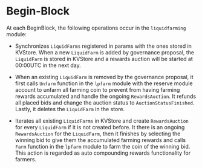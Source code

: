 <!-- order: 5 -->

# Begin-Block

At each BeginBlock, the following operations occur in the `liquidfarming` module:

- Synchronizes `LiquidFarms` registered in params with the ones stored in KVStore. When a new `LiquidFarm` is added by governance proposal, the `LiquidFarm` is stored in KVStore and a rewards auction will be started at 00:00UTC in the next day.

- When an existing `LiquidFarm` is removed by the governance proposal, it first calls `Unfarm` function in the `lpfarm` module with the reserve module account to unfarm all farming coin to prevent from having farming rewards accumulated and handle the ongoing `RewardsAuction`. It refunds all placed bids and change the auction status to `AuctionStatusFinished`. Lastly, it deletes the `LiquidFarm` in the store.

- Iterates all existing `LiquidFarms` in KVStore and create `RewardsAuction` for every `LiquidFarm` if it is not created before. It there is an ongoing `RewardsAuction` for the `LiquidFarm`, then it finishes by selecting the winning bid to give them the accumulated farming rewards and calls `Farm` function in the `lpfarm` module to farm the coin of the winning bid. This action is regarded as auto compounding rewards functionality for farmers.
